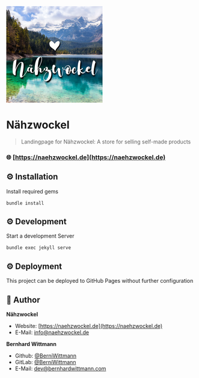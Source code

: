 <img src="img/logo.png" width="256" height="256" alt=""/>

# Nähzwockel

> Landingpage for Nähzwockel: A store for selling self-made products

### :globe_with_meridians: [https://naehzwockel.de](https://naehzwockel.de)

## :gear: Installation

Install required gems

```
bundle install
```

## :gear: Development

Start a development Server

```
bundle exec jekyll serve
```

## :gear: Deployment

This project can be deployed to GitHub Pages without further configuration

## :bust_in_silhouette: Author

**Nähzwockel**

* Website: [https://naehzwockel.de](https://naehzwockel.de)
* E-Mail: [info@naehzwockel.de](mailto:info@naehzwockel.de)

**Bernhard Wittmann**

* Github: [@BerniWittmann](https://github.com/BerniWittmann)
* GitLab: [@BerniWittmann](https://gitlab.com/BerniWittmann)
* E-Mail: [dev@bernhardwittmann.com](mailto:dev@bernhardwittmann.com)
